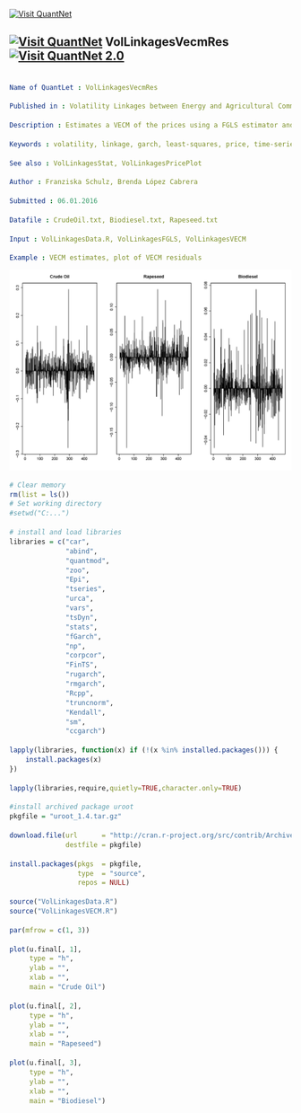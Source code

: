 
[<img src="https://github.com/QuantLet/Styleguide-and-Validation-procedure/blob/master/pictures/banner.png" alt="Visit QuantNet">](http://quantlet.de/index.php?p=info)

## [<img src="https://github.com/QuantLet/Styleguide-and-Validation-procedure/blob/master/pictures/qloqo.png" alt="Visit QuantNet">](http://quantlet.de/) **VolLinkagesVecmRes** [<img src="https://github.com/QuantLet/Styleguide-and-Validation-procedure/blob/master/pictures/QN2.png" width="60" alt="Visit QuantNet 2.0">](http://quantlet.de/d3/ia)

```yaml

Name of QuantLet : VolLinkagesVecmRes

Published in : Volatility Linkages between Energy and Agricultural Commodity Prices

Description : Estimates a VECM of the prices using a FGLS estimator and plots the residuals

Keywords : volatility, linkage, garch, least-squares, price, time-series

See also : VolLinkagesStat, VolLinkagesPricePlot

Author : Franziska Schulz, Brenda López Cabrera

Submitted : 06.01.2016

Datafile : CrudeOil.txt, Biodiesel.txt, Rapeseed.txt

Input : VolLinkagesData.R, VolLinkagesFGLS, VolLinkagesVECM

Example : VECM estimates, plot of VECM residuals

```

![Picture1](VolLinkagesVecmRes.png)


```r
# Clear memory
rm(list = ls())
# Set working directory
#setwd("C:...")

# install and load libraries
libraries = c("car",
              "abind",
              "quantmod",
              "zoo", 
              "Epi",
              "tseries",
              "urca",
              "vars",
              "tsDyn",
              "stats", 
              "fGarch",
              "np",
              "corpcor",
              "FinTS",
              "rugarch", 
              "rmgarch",
              "Rcpp",
              "truncnorm",
              "Kendall",
              "sm",
              "ccgarch")

lapply(libraries, function(x) if (!(x %in% installed.packages())) {
    install.packages(x)
})

lapply(libraries,require,quietly=TRUE,character.only=TRUE)

#install archived package uroot
pkgfile = "uroot_1.4.tar.gz"

download.file(url      = "http://cran.r-project.org/src/contrib/Archive/uroot/uroot_1.4.tar.gz",
              destfile = pkgfile)

install.packages(pkgs  = pkgfile,
                 type  = "source",
                 repos = NULL)

source("VolLinkagesData.R")
source("VolLinkagesVECM.R")

par(mfrow = c(1, 3))

plot(u.final[, 1],
     type = "h",
     ylab = "",
     xlab = "", 
     main = "Crude Oil")

plot(u.final[, 2],
     type = "h",
     ylab = "",
     xlab = "", 
     main = "Rapeseed")

plot(u.final[, 3],
     type = "h",
     ylab = "",
     xlab = "", 
     main = "Biodiesel")

```
